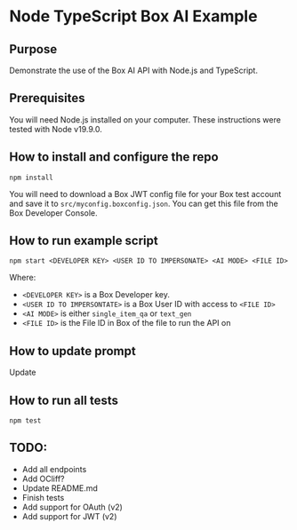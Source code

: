 # Node TypeScript Box AI Example

## Purpose

Demonstrate the use of the Box AI API with Node.js and TypeScript.

## Prerequisites

You will need Node.js installed on your computer. These instructions were tested with Node v19.9.0.

## How to install and configure the repo

```
npm install
```

You will need to download a Box JWT config file for your Box test account and save it to `src/myconfig.boxconfig.json`. You can get this file from the Box Developer Console. 


## How to run example script

```
npm start <DEVELOPER KEY> <USER ID TO IMPERSONATE> <AI MODE> <FILE ID>
```

Where:
* `<DEVELOPER KEY>` is a Box Developer key.
* `<USER ID TO IMPERSONTATE>` is a Box User ID with access to `<FILE ID>`
* `<AI MODE>` is either `single_item_qa` or `text_gen`
* `<FILE ID>` is the File ID in Box of the file to run the API on

## How to update prompt

Update 

## How to run all tests

```
npm test
```

## TODO:

* Add all endpoints 
* Add OCliff?
* Update README.md
* Finish tests
* Add support for OAuth (v2)
* Add support for JWT (v2)
